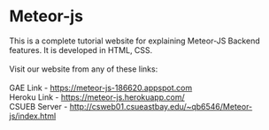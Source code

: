 # Meteor-js
This is a complete tutorial website for explaining Meteor-JS Backend features. It is developed in HTML, CSS. <br /><br />
Visit our website from any of these links: <br /><br />
GAE Link - https://meteor-js-186620.appspot.com <br />
Heroku Link - https://meteor-js.herokuapp.com/ <br />
CSUEB Server - http://csweb01.csueastbay.edu/~qb6546/Meteor-js/index.html <br />
